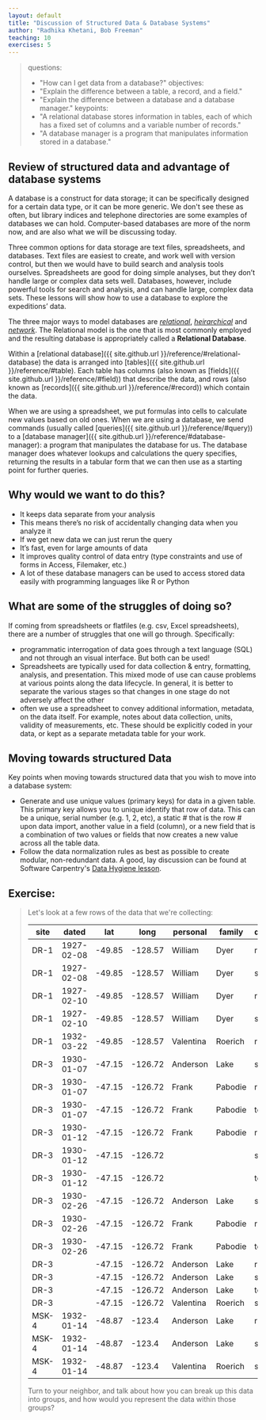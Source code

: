 ```yaml
---
layout: default
title: "Discussion of Structured Data & Database Systems"
author: "Radhika Khetani, Bob Freeman"
teaching: 10
exercises: 5
---
```


> questions:
> - "How can I get data from a database?"
> objectives:
> - "Explain the difference between a table, a record, and a field."
> - "Explain the difference between a database and a database manager."
> keypoints:
> - "A relational database stores information in tables, each of which has a fixed set of columns and a variable number of records."
> - "A database manager is a program that manipulates information stored in a database."


## Review of structured data and advantage of database systems

A database is a construct for data storage; it can be specifically designed for a certain data type, or it can be more generic. We don't see these as often, but library indices and telephone directories are some examples of databases we can hold. Computer-based databases are more of the norm now, and are also what we will be discussing today.

Three common options for data storage are text files, spreadsheets, and databases. Text files are easiest to create, and work well with version control, but then we would have to build search and analysis tools ourselves. Spreadsheets are good for doing simple analyses, but they don’t handle large or complex data sets well. Databases, however, include powerful tools for search and analysis, and can handle large, complex data sets. These lessons will show how to use a database to explore the expeditions’ data.

The three major ways to model databases are [*relational*](https://en.wikipedia.org/wiki/Relational_model), [*heirarchical*](https://en.wikipedia.org/wiki/Hierarchical_database_model) and [*network*](https://en.wikipedia.org/wiki/Network_model). The Relational model is the one that is most commonly employed and the resulting database is appropriately called a **Relational Database**.

Within a [relational database]({{ site.github.url }}/reference/#relational-database) the data is arranged into [tables]({{ site.github.url }}/reference/#table). Each table has columns (also known as [fields]({{ site.github.url }}/reference/#field)) that describe the data, and rows (also known as [records]({{ site.github.url }}/reference/#record)) which contain the data.

When we are using a spreadsheet, we put formulas into cells to calculate new values based on old ones. When we are using a database,
we send commands (usually called [queries]({{ site.github.url }}/reference/#query)) to a [database manager]({{ site.github.url }}/reference/#database-manager): a program that manipulates the database for us. The database manager does whatever lookups and calculations the query specifies, returning the results in a tabular form that we can then use as a starting point for further queries.

## Why would we want to do this?

* It keeps data separate from your analysis
* This means there’s no risk of accidentally changing data when you analyze it
* If we get new data we can just rerun the query 
* It’s fast, even for large amounts of data
* It improves quality control of data entry (type constraints and use of forms in Access, Filemaker, etc.) 
* A lot of these database managers can be used to access stored data easily with programming languages like R or Python

## What are some of the struggles of doing so?

If coming from spreadsheets or flatfiles (e.g. csv, Excel spreadsheets), there are a number of struggles that one will go through. Specifically:

* programmatic interrogation of data goes through a text language (SQL) and not through an visual interface. But both can be used!
* Spreadsheets are typically used for data collection & entry, formatting, analysis, and presentation. This mixed mode of use can cause problems at various points along the data lifecycle. In general, it is better to separate the various stages so that changes in one stage do not adversely affect the other
* often we use a spreadsheet to convey additional information, metadata, on the data itself. For example, notes about data collection, units, validity of measurements, etc. These should be explicitly coded in your data, or kept as a separate metadata table for your work.

## Moving towards structured Data

Key points when moving towards structured data that you wish to move into a database system:

- Generate and use unique values (primary keys) for data in a given table. This primary key allows you to unique identify that row of data. This can be a unique, serial number (e.g. 1, 2, etc), a static # that is the row # upon data import, another value in a field (column), or a new field that is a combination of two values or fields that now creates a new value across all the table data.
- Follow the data normalization rules as best as possible to create modular, non-redundant data. A good, lay discussion can be found at Software Carpentry's [Data Hygiene lesson](http://swcarpentry.github.io/sql-novice-survey/08-hygiene/).

## Exercise:

> Let's look at a few rows of the data that we're collecting:
> 
> |site|dated|lat|long|personal|family|quant|reading|
> |---|---|---|---|---|---|---|---|
> |DR-1|1927-02-08|-49.85|-128.57|William|Dyer|rad|9.82|
> |DR-1|1927-02-08|-49.85|-128.57|William|Dyer|sal|0.13|
> |DR-1|1927-02-10|-49.85|-128.57|William|Dyer|rad|7.8|
> |DR-1|1927-02-10|-49.85|-128.57|William|Dyer|sal|0.09|
> |DR-1|1932-03-22|-49.85|-128.57|Valentina|Roerich|rad|11.25|
> |DR-3|1930-01-07|-47.15|-126.72|Anderson|Lake|sal|0.05|
> |DR-3|1930-01-07|-47.15|-126.72|Frank|Pabodie|rad|8.41|
> |DR-3|1930-01-07|-47.15|-126.72|Frank|Pabodie|temp|-21.5|
> |DR-3|1930-01-12|-47.15|-126.72|Frank|Pabodie|rad|7.22|
> |DR-3|1930-01-12|-47.15|-126.72|||sal|0.06|
> |DR-3|1930-01-12|-47.15|-126.72|||temp|-26.0|
> |DR-3|1930-02-26|-47.15|-126.72|Anderson|Lake|sal|0.1|
> |DR-3|1930-02-26|-47.15|-126.72|Frank|Pabodie|rad|4.35|
> |DR-3|1930-02-26|-47.15|-126.72|Frank|Pabodie|temp|-18.5|
> |DR-3||-47.15|-126.72|Anderson|Lake|rad|2.19|
> |DR-3||-47.15|-126.72|Anderson|Lake|sal|0.09|
> |DR-3||-47.15|-126.72|Anderson|Lake|temp|-16.0|
> |DR-3||-47.15|-126.72|Valentina|Roerich|sal|41.6|
> |MSK-4|1932-01-14|-48.87|-123.4|Anderson|Lake|rad|1.46|
> |MSK-4|1932-01-14|-48.87|-123.4|Anderson|Lake|sal|0.21|
> |MSK-4|1932-01-14|-48.87|-123.4|Valentina|Roerich|sal|22.5|
> 
> Turn to your neighbor, and talk about how you can break up this data into groups, and how would you represent the data within those groups?
